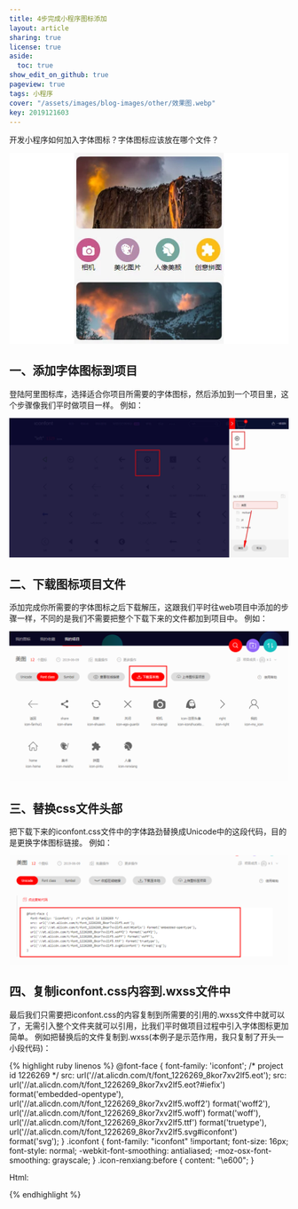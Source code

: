 ```yaml
---
title: 4步完成小程序图标添加
layout: article
sharing: true
license: true
aside:
  toc: true
show_edit_on_github: true
pageview: true
tags: 小程序
cover: "/assets/images/blog-images/other/效果图.webp"
key: 2019121603
---
```


开发小程序如何加入字体图标？字体图标应该放在哪个文件？

![](/assets/images/blog-images/other/效果图.webp)








## 一、添加字体图标到项目

登陆阿里图标库，选择适合你项目所需要的字体图标，然后添加到一个项目里，这个步骤像我们平时做项目一样。
例如：

![](/assets/images/blog-images/other/添加图标到项目.webp)


## 二、下载图标项目文件

添加完成你所需要的字体图标之后下载解压，这跟我们平时往web项目中添加的步骤一样，不同的是我们不需要把整个下载下来的文件都加到项目中。
例如：


![](/assets/images/blog-images/other/下载图标.png)


## 三、替换css文件头部

把下载下来的iconfont.css文件中的字体路劲替换成Unicode中的这段代码，目的是更换字体图标链接。
例如：


![](/assets/images/blog-images/other/unicode链接.png)


## 四、复制iconfont.css内容到.wxss文件中

最后我们只需要把iconfont.css的内容复制到所需要的引用的.wxss文件中就可以了，无需引入整个文件夹就可以引用，比我们平时做项目过程中引入字体图标更加简单。
例如把替换后的文件复制到.wxss(本例子是示范作用，我只复制了开头一小段代码)：

{% highlight ruby linenos %}
@font-face {
font-family: 'iconfont'; /* project id 1226269 */
src: url('//at.alicdn.com/t/font_1226269_8kor7xv2lf5.eot');
src: url('//at.alicdn.com/t/font_1226269_8kor7xv2lf5.eot?#iefix') format('embedded-opentype'),
url('//at.alicdn.com/t/font_1226269_8kor7xv2lf5.woff2') format('woff2'),
url('//at.alicdn.com/t/font_1226269_8kor7xv2lf5.woff') format('woff'),
url('//at.alicdn.com/t/font_1226269_8kor7xv2lf5.ttf') format('truetype'),
url('//at.alicdn.com/t/font_1226269_8kor7xv2lf5.svg#iconfont') format('svg');
}
.iconfont {
font-family: "iconfont" !important;
font-size: 16px;
font-style: normal;
-webkit-font-smoothing: antialiased;
-moz-osx-font-smoothing: grayscale;
}
.icon-renxiang:before {
content: "\e600";
}

Html:
<icon class='iconfont icon-meishu'></icon>

{% endhighlight %}